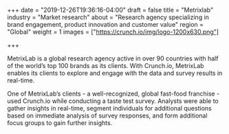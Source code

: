 +++
date = "2019-12-26T19:36:16-04:00"
draft = false
title = "Metrixlab"
industry = "Market research"
about = "Research agency specializing in brand engagement, product innovation and customer value"
region = "Global"
weight = 1
images = ["https://crunch.io/img/logo-1200x630.png"]

+++

MetrixLab is a global research agency active in over 90 countries with half of the world’s top 100 brands as its clients. With Crunch.io, MetrixLab enables its clients to explore and engage with the data and survey results in real-time.

One of MetrixLab’s clients - a well-recognized, global fast-food franchise - used Crunch.io while conducting a taste test survey. Analysts were able to gather insights in real-time, segment individuals for additional questions based on immediate analysis of survey responses, and form additional focus groups to gain further insights.
